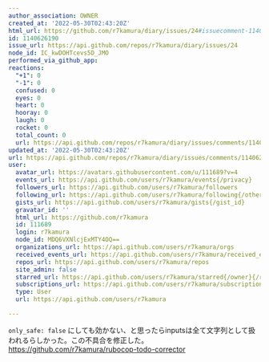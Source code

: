 ```yaml
---
author_association: OWNER
created_at: '2022-05-30T02:43:20Z'
html_url: https://github.com/r7kamura/diary/issues/24#issuecomment-1140626190
id: 1140626190
issue_url: https://api.github.com/repos/r7kamura/diary/issues/24
node_id: IC_kwDOHTcevs5D_JMO
performed_via_github_app: 
reactions:
  "+1": 0
  "-1": 0
  confused: 0
  eyes: 0
  heart: 0
  hooray: 0
  laugh: 0
  rocket: 0
  total_count: 0
  url: https://api.github.com/repos/r7kamura/diary/issues/comments/1140626190/reactions
updated_at: '2022-05-30T02:43:20Z'
url: https://api.github.com/repos/r7kamura/diary/issues/comments/1140626190
user:
  avatar_url: https://avatars.githubusercontent.com/u/111689?v=4
  events_url: https://api.github.com/users/r7kamura/events{/privacy}
  followers_url: https://api.github.com/users/r7kamura/followers
  following_url: https://api.github.com/users/r7kamura/following{/other_user}
  gists_url: https://api.github.com/users/r7kamura/gists{/gist_id}
  gravatar_id: ''
  html_url: https://github.com/r7kamura
  id: 111689
  login: r7kamura
  node_id: MDQ6VXNlcjExMTY4OQ==
  organizations_url: https://api.github.com/users/r7kamura/orgs
  received_events_url: https://api.github.com/users/r7kamura/received_events
  repos_url: https://api.github.com/users/r7kamura/repos
  site_admin: false
  starred_url: https://api.github.com/users/r7kamura/starred{/owner}{/repo}
  subscriptions_url: https://api.github.com/users/r7kamura/subscriptions
  type: User
  url: https://api.github.com/users/r7kamura

---
```

`only_safe: false` にしても効かない、と思ったらinputsは全て文字列として扱われるらしかった。この不具合を修正した。
https://github.com/r7kamura/rubocop-todo-corrector